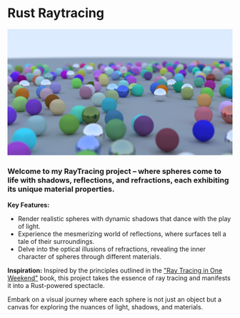 # Rust Raytracing

![RayTracing Project Image](./assets/raytracing_output.png)

### Welcome to my RayTracing project – where spheres come to life with shadows, reflections, and refractions, each exhibiting its unique material properties.

**Key Features:**
- Render realistic spheres with dynamic shadows that dance with the play of light.
- Experience the mesmerizing world of reflections, where surfaces tell a tale of their surroundings.
- Delve into the optical illusions of refractions, revealing the inner character of spheres through different materials.

**Inspiration:**
Inspired by the principles outlined in the ["Ray Tracing in One Weekend"](https://raytracing.github.io/books/RayTracingInOneWeekend.html) book, this project takes the essence of ray tracing and manifests it into a Rust-powered spectacle.

Embark on a visual journey where each sphere is not just an object but a canvas for exploring the nuances of light, shadows, and materials.
